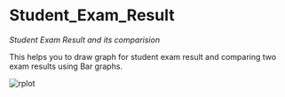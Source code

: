 # Student_Exam_Result
*Student Exam Result and its comparision*


This helps you to draw graph for student exam result and comparing two exam results using Bar graphs. 

![rplot](https://user-images.githubusercontent.com/5540884/33794013-0475356a-dce9-11e7-9454-c64650e63039.png)
